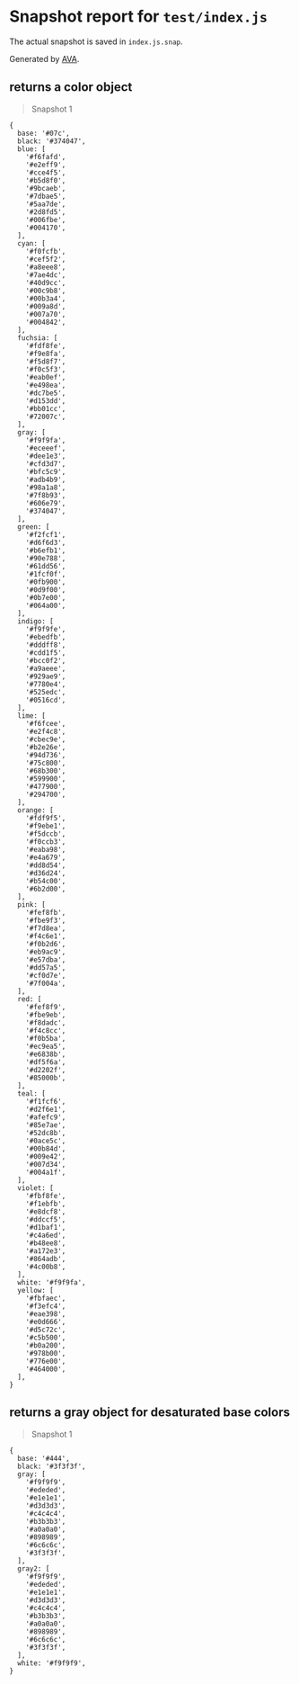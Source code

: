 # Snapshot report for `test/index.js`

The actual snapshot is saved in `index.js.snap`.

Generated by [AVA](https://ava.li).

## returns a color object

> Snapshot 1

    {
      base: '#07c',
      black: '#374047',
      blue: [
        '#f6fafd',
        '#e2eff9',
        '#cce4f5',
        '#b5d8f0',
        '#9bcaeb',
        '#7dbae5',
        '#5aa7de',
        '#2d8fd5',
        '#006fbe',
        '#004170',
      ],
      cyan: [
        '#f0fcfb',
        '#cef5f2',
        '#a8eee8',
        '#7ae4dc',
        '#40d9cc',
        '#00c9b8',
        '#00b3a4',
        '#009a8d',
        '#007a70',
        '#004842',
      ],
      fuchsia: [
        '#fdf8fe',
        '#f9e8fa',
        '#f5d8f7',
        '#f0c5f3',
        '#eab0ef',
        '#e498ea',
        '#dc7be5',
        '#d153dd',
        '#bb01cc',
        '#72007c',
      ],
      gray: [
        '#f9f9fa',
        '#eceeef',
        '#dee1e3',
        '#cfd3d7',
        '#bfc5c9',
        '#adb4b9',
        '#98a1a8',
        '#7f8b93',
        '#606e79',
        '#374047',
      ],
      green: [
        '#f2fcf1',
        '#d6f6d3',
        '#b6efb1',
        '#90e788',
        '#61dd56',
        '#1fcf0f',
        '#0fb900',
        '#0d9f00',
        '#0b7e00',
        '#064a00',
      ],
      indigo: [
        '#f9f9fe',
        '#ebedfb',
        '#dddff8',
        '#cdd1f5',
        '#bcc0f2',
        '#a9aeee',
        '#929ae9',
        '#7780e4',
        '#525edc',
        '#0516cd',
      ],
      lime: [
        '#f6fcee',
        '#e2f4c8',
        '#cbec9e',
        '#b2e26e',
        '#94d736',
        '#75c800',
        '#68b300',
        '#599900',
        '#477900',
        '#294700',
      ],
      orange: [
        '#fdf9f5',
        '#f9ebe1',
        '#f5dccb',
        '#f0ccb3',
        '#eaba98',
        '#e4a679',
        '#dd8d54',
        '#d36d24',
        '#b54c00',
        '#6b2d00',
      ],
      pink: [
        '#fef8fb',
        '#fbe9f3',
        '#f7d8ea',
        '#f4c6e1',
        '#f0b2d6',
        '#eb9ac9',
        '#e57dba',
        '#dd57a5',
        '#cf0d7e',
        '#7f004a',
      ],
      red: [
        '#fef8f9',
        '#fbe9eb',
        '#f8dadc',
        '#f4c8cc',
        '#f0b5ba',
        '#ec9ea5',
        '#e6838b',
        '#df5f6a',
        '#d2202f',
        '#85000b',
      ],
      teal: [
        '#f1fcf6',
        '#d2f6e1',
        '#afefc9',
        '#85e7ae',
        '#52dc8b',
        '#0ace5c',
        '#00b84d',
        '#009e42',
        '#007d34',
        '#004a1f',
      ],
      violet: [
        '#fbf8fe',
        '#f1ebfb',
        '#e8dcf8',
        '#ddccf5',
        '#d1baf1',
        '#c4a6ed',
        '#b48ee8',
        '#a172e3',
        '#864adb',
        '#4c00b8',
      ],
      white: '#f9f9fa',
      yellow: [
        '#fbfaec',
        '#f3efc4',
        '#eae398',
        '#e0d666',
        '#d5c72c',
        '#c5b500',
        '#b0a200',
        '#978b00',
        '#776e00',
        '#464000',
      ],
    }

## returns a gray object for desaturated base colors

> Snapshot 1

    {
      base: '#444',
      black: '#3f3f3f',
      gray: [
        '#f9f9f9',
        '#ededed',
        '#e1e1e1',
        '#d3d3d3',
        '#c4c4c4',
        '#b3b3b3',
        '#a0a0a0',
        '#898989',
        '#6c6c6c',
        '#3f3f3f',
      ],
      gray2: [
        '#f9f9f9',
        '#ededed',
        '#e1e1e1',
        '#d3d3d3',
        '#c4c4c4',
        '#b3b3b3',
        '#a0a0a0',
        '#898989',
        '#6c6c6c',
        '#3f3f3f',
      ],
      white: '#f9f9f9',
    }
